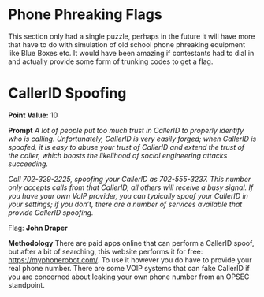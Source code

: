 # Phone Phreaking Flags

This section only had a single puzzle, perhaps in the future it will have more that have to do with simulation of old school phone phreaking equipment like Blue Boxes etc. It would have been amazing if contestants had to dial in and actually provide some form of trunking codes to get a flag.

# CallerID Spoofing
**Point Value:** 10

**Prompt**
_A lot of people put too much trust in CallerID to properly identify who is calling. Unfortunately, CallerID is very easily forged; when CallerID is spoofed, it is easy to abuse your trust of CallerID and extend the trust of the caller, which boosts the likelihood of social engineering attacks succeeding._

_Call 702-329-2225, spoofing your CallerID as 702-555-3237. This number only accepts calls from that CallerID, all others will receive a busy signal. If you have your own VoIP provider, you can typically spoof your CallerID in your settings; if you don’t, there are a number of services available that provide CallerID spoofing._

Flag: **John Draper**

**Methodology**
There are paid apps online that can perform a CallerID spoof, but after a bit of searching, this website performs it for free: https://myphonerobot.com/. To use it however you do have to provide your real phone number. There are some VOIP systems that can fake CallerID if you are concerned about leaking your own phone number from an OPSEC standpoint.

